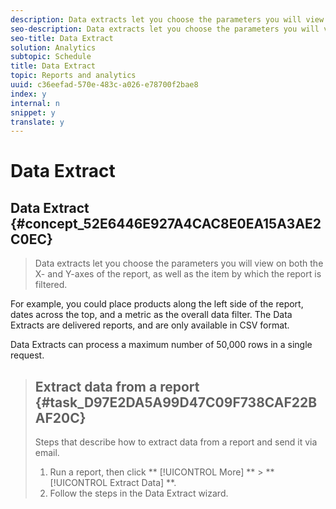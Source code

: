 ```yaml
---
description: Data extracts let you choose the parameters you will view on both the X- and Y-axes of the report, as well as the item by which the report is filtered.
seo-description: Data extracts let you choose the parameters you will view on both the X- and Y-axes of the report, as well as the item by which the report is filtered.
seo-title: Data Extract
solution: Analytics
subtopic: Schedule
title: Data Extract
topic: Reports and analytics
uuid: c36eefad-570e-483c-a026-e78700f2bae8
index: y
internal: n
snippet: y
translate: y
---
```


# Data Extract

## Data Extract {#concept_52E6446E927A4CAC8E0EA15A3AE2C0EC}
>Data extracts let you choose the parameters you will view on both the X- and Y-axes of the report, as well as the item by which the report is filtered.
<!-- t_data_extract.xml -->
For example, you could place products along the left side of the report, dates across the top, and a metric as the overall data filter. The Data Extracts are delivered reports, and are only available in CSV format. 

Data Extracts can process a maximum number of 50,000 rows in a single request. 
>## Extract data from a report {#task_D97E2DA5A99D47C09F738CAF22BAF20C}
>Steps that describe how to extract data from a report and send it via email.
>1. Run a report, then click ** [!UICONTROL  More] ** > ** [!UICONTROL  Extract Data] **.
>1. Follow the steps in the Data Extract wizard.
